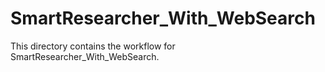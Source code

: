 # SmartResearcher_With_WebSearch

This directory contains the workflow for SmartResearcher_With_WebSearch.
